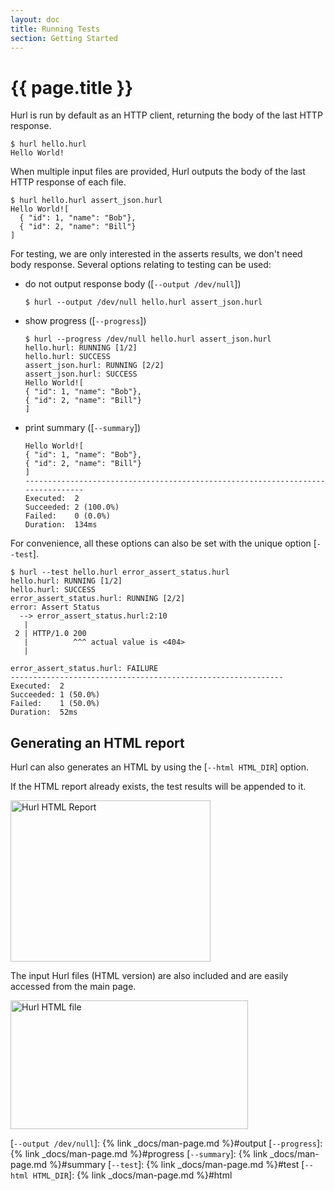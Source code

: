 ```yaml
---
layout: doc
title: Running Tests
section: Getting Started
---
```


# {{ page.title }}

Hurl is run by default as an HTTP client, returning the body of the last HTTP response.

```shell
$ hurl hello.hurl
Hello World!
```

When multiple input files are provided, Hurl outputs the body of the last HTTP response of each file.

```
$ hurl hello.hurl assert_json.hurl
Hello World![
  { "id": 1, "name": "Bob"},
  { "id": 2, "name": "Bill"}
]
```


For testing, we are only interested in the asserts results, we don't need body response.
Several options relating to testing can be used:

- do not output response body ([`--output /dev/null`])

      $ hurl --output /dev/null hello.hurl assert_json.hurl


- show progress ([`--progress`])

      $ hurl --progress /dev/null hello.hurl assert_json.hurl
      hello.hurl: RUNNING [1/2]
      hello.hurl: SUCCESS
      assert_json.hurl: RUNNING [2/2]
      assert_json.hurl: SUCCESS
      Hello World![
      { "id": 1, "name": "Bob"},
      { "id": 2, "name": "Bill"}
      ]

- print summary ([`--summary`])

      Hello World![
      { "id": 1, "name": "Bob"},
      { "id": 2, "name": "Bill"}
      ]
      --------------------------------------------------------------------------------
      Executed:  2
      Succeeded: 2 (100.0%)
      Failed:    0 (0.0%)
      Duration:  134ms


For convenience, all these options can also be set with the unique option [`--test`].

```shell
$ hurl --test hello.hurl error_assert_status.hurl 
hello.hurl: RUNNING [1/2]
hello.hurl: SUCCESS
error_assert_status.hurl: RUNNING [2/2]
error: Assert Status
  --> error_assert_status.hurl:2:10
   |
 2 | HTTP/1.0 200
   |          ^^^ actual value is <404>
   |

error_assert_status.hurl: FAILURE
-------------------------------------------------------------
Executed:  2
Succeeded: 1 (50.0%)
Failed:    1 (50.0%)
Duration:  52ms
```


## Generating an HTML report

Hurl can also generates an HTML by using the [`--html HTML_DIR`] option.

If the HTML report already exists, the test results will be appended to it.

<img src="/assets/img/hurl-html-report.png" width="320" height="258" alt="Hurl HTML Report">

The input Hurl files (HTML version) are also included and are easily accessed from the main page.

<img src="/assets/img/hurl-html-file.png"  width="380" height="206" alt="Hurl HTML file">


[`--output /dev/null`]: {% link _docs/man-page.md %}#output
[`--progress`]: {% link _docs/man-page.md %}#progress
[`--summary`]: {% link _docs/man-page.md %}#summary
[`--test`]: {% link _docs/man-page.md %}#test
[`--html HTML_DIR`]: {% link _docs/man-page.md %}#html